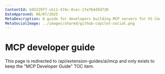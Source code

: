 ```yaml
---
ContentId: b93229f7-cb11-474c-8cec-1fe764d5d720
DateApproved: 08/07/2025
MetaDescription: A guide for developers building MCP servers for VS Code.
MetaSocialImage: ../images/shared/github-copilot-social.png
---
```


# MCP developer guide

This page is redirected to /api/extension-guides/ai/mcp and only exists to keep the "MCP Developer Guide" TOC item.
